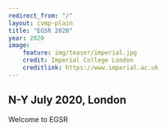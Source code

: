 ```yaml
---
redirect_from: "/"
layout: cvmp-plain
title: "EGSR 2020"
year: 2020
image:
    feature: img/teaser/imperial.jpg
    credit: Imperial College London
    creditlink: https://www.imperial.ac.uk
---
```

## N-Y July 2020,  London

Welcome to EGSR 



<!--ACM SIGGRAPH European Conference on Visual Media Production (CVMP). For the years, CVMP has built a reputation as the prime venue for researchers to meet with practitioners in the Creative Industries.

CVMP brings together production and post-production specialists from the worlds of film, broadcast and games with imaging and graphics researchers; it brings together expertise in video processing, computer vision, computer graphics, animation and physical simulation.

CVMP provides a European forum for presentation of the latest research and application advances, combined with keynote and invited talks on state-of-the-art industry practice.

In this 16th edition of the conference, we are proud to be officially affiliated to and sponsored by [ACM SIGGRAPH](https://www.siggraph.org).-->


<!-- featured images -->
<!--<figure class="top3" >
    <img class="col-xs-12 col-sm-4" src="{{site.url}}/img/cvmp/cvmp-audience.jpg" alt="Audience">
    <img class="col-xs-12 col-sm-4" src="{{site.url}}/img/cvmp/cvmp-keynote.jpg" alt="Keynote">
    <img class="col-xs-12 col-sm-4" src="{{site.url}}/img/cvmp/cvmp-theatre.jpg" alt="NFT3">
</figure>-->
